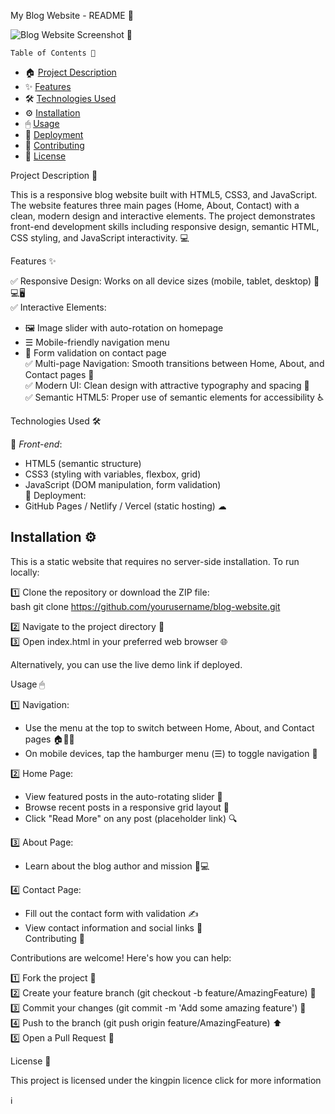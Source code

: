 My Blog Website - README 📝

![Blog Website Screenshot](https://www.pexels.com/photo/codes-on-tilt-shift-lens-2004161) 📸

    Table of Contents 📑
- 🏠 [Project Description](#project-description)
- ✨ [Features](#features)
- 🛠 [Technologies Used](#technologies-used)
- ⚙ [Installation](#installation)
- 🖱 [Usage](#usage)
- 🚀 [Deployment](#deployment)
- 🤝 [Contributing](#contributing)
- 📜 [License](#license)

Project Description 📖

This is a responsive blog website built with HTML5, CSS3, and JavaScript. The website features three main pages (Home, About, Contact) with a clean, modern design and interactive elements. The project demonstrates front-end development skills including responsive design, semantic HTML, CSS styling, and JavaScript interactivity. 💻

   Features ✨

✅ Responsive Design: Works on all device sizes (mobile, tablet, desktop) 📱💻🖥  
✅ Interactive Elements:  
  - 🖼 Image slider with auto-rotation on homepage  
  - ☰ Mobile-friendly navigation menu  
  - 📝 Form validation on contact page  
✅ Multi-page Navigation: Smooth transitions between Home, About, and Contact pages 🔄  
✅ Modern UI: Clean design with attractive typography and spacing 🎨  
✅ Semantic HTML5: Proper use of semantic elements for accessibility ♿  

   Technologies Used 🛠

🔷 *Front-end*:  
  - HTML5 (semantic structure)  
  - CSS3 (styling with variables, flexbox, grid)  
  - JavaScript (DOM manipulation, form validation)  
🔷 Deployment:  
  - GitHub Pages / Netlify / Vercel (static hosting) ☁  

   ## Installation ⚙

This is a static website that requires no server-side installation. To run locally:  

1️⃣ Clone the repository or download the ZIP file:  
   bash
   git clone https://github.com/yourusername/blog-website.git
   
2️⃣ Navigate to the project directory 📂  
3️⃣ Open index.html in your preferred web browser 🌐  

Alternatively, you can use the live demo link if deployed.  

  Usage 🖱

1️⃣ Navigation:  
   - Use the menu at the top to switch between Home, About, and Contact pages 🏠👋📨  
   - On mobile devices, tap the hamburger menu (☰) to toggle navigation 📲  

2️⃣ Home Page:  
   - View featured posts in the auto-rotating slider 🎠  
   - Browse recent posts in a responsive grid layout 🔳  
   - Click "Read More" on any post (placeholder link) 🔍  

3️⃣ About Page:  
   - Learn about the blog author and mission 👩💻  

4️⃣ Contact Page:  
   - Fill out the contact form with validation ✍  
   - View contact information and social links 📱  
  Contributing 🤝

Contributions are welcome! Here's how you can help:  

1️⃣ Fork the project 🍴  
2️⃣ Create your feature branch (git checkout -b feature/AmazingFeature) 🌿  
3️⃣ Commit your changes (git commit -m 'Add some amazing feature') 💾  
4️⃣ Push to the branch (git push origin feature/AmazingFeature) ⬆  
5️⃣ Open a Pull Request 🔄  

License 📜

This project is licensed under the kingpin licence click for more information   

ℹ
